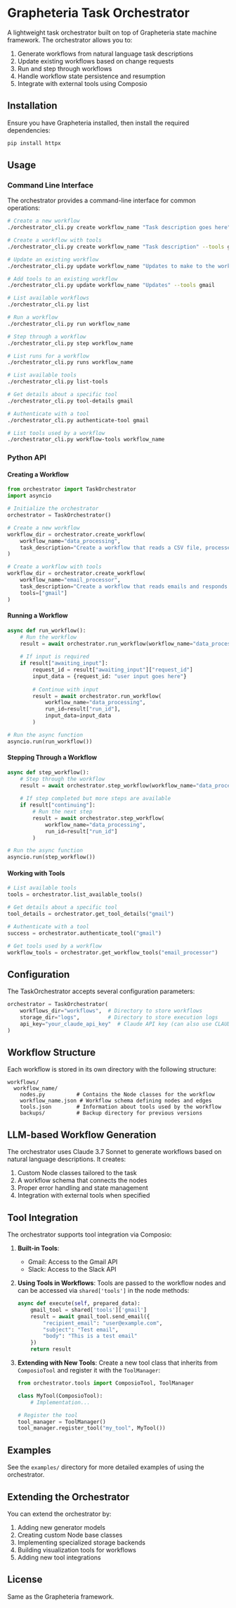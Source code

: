 # Grapheteria Task Orchestrator

A lightweight task orchestrator built on top of Grapheteria state machine framework. The orchestrator allows you to:

1. Generate workflows from natural language task descriptions
2. Update existing workflows based on change requests
3. Run and step through workflows
4. Handle workflow state persistence and resumption
5. Integrate with external tools using Composio

## Installation

Ensure you have Grapheteria installed, then install the required dependencies:

```bash
pip install httpx
```

## Usage

### Command Line Interface

The orchestrator provides a command-line interface for common operations:

```bash
# Create a new workflow
./orchestrator_cli.py create workflow_name "Task description goes here"

# Create a workflow with tools
./orchestrator_cli.py create workflow_name "Task description" --tools gmail,slack

# Update an existing workflow
./orchestrator_cli.py update workflow_name "Updates to make to the workflow"

# Add tools to an existing workflow
./orchestrator_cli.py update workflow_name "Updates" --tools gmail

# List available workflows
./orchestrator_cli.py list

# Run a workflow
./orchestrator_cli.py run workflow_name

# Step through a workflow
./orchestrator_cli.py step workflow_name

# List runs for a workflow
./orchestrator_cli.py runs workflow_name

# List available tools
./orchestrator_cli.py list-tools

# Get details about a specific tool
./orchestrator_cli.py tool-details gmail

# Authenticate with a tool
./orchestrator_cli.py authenticate-tool gmail

# List tools used by a workflow
./orchestrator_cli.py workflow-tools workflow_name
```

### Python API

#### Creating a Workflow

```python
from orchestrator import TaskOrchestrator
import asyncio

# Initialize the orchestrator
orchestrator = TaskOrchestrator()

# Create a new workflow
workflow_dir = orchestrator.create_workflow(
    workflow_name="data_processing",
    task_description="Create a workflow that reads a CSV file, processes the data, and generates a report",
)

# Create a workflow with tools
workflow_dir = orchestrator.create_workflow(
    workflow_name="email_processor",
    task_description="Create a workflow that reads emails and responds to important ones",
    tools=["gmail"]
)
```

#### Running a Workflow

```python
async def run_workflow():
    # Run the workflow
    result = await orchestrator.run_workflow(workflow_name="data_processing")
    
    # If input is required
    if result["awaiting_input"]:
        request_id = result["awaiting_input"]["request_id"]
        input_data = {request_id: "user input goes here"}
        
        # Continue with input
        result = await orchestrator.run_workflow(
            workflow_name="data_processing",
            run_id=result["run_id"],
            input_data=input_data
        )

# Run the async function
asyncio.run(run_workflow())
```

#### Stepping Through a Workflow

```python
async def step_workflow():
    # Step through the workflow
    result = await orchestrator.step_workflow(workflow_name="data_processing")
    
    # If step completed but more steps are available
    if result["continuing"]:
        # Run the next step
        result = await orchestrator.step_workflow(
            workflow_name="data_processing",
            run_id=result["run_id"]
        )

# Run the async function
asyncio.run(step_workflow())
```

#### Working with Tools

```python
# List available tools
tools = orchestrator.list_available_tools()

# Get details about a specific tool
tool_details = orchestrator.get_tool_details("gmail")

# Authenticate with a tool
success = orchestrator.authenticate_tool("gmail")

# Get tools used by a workflow
workflow_tools = orchestrator.get_workflow_tools("email_processor")
```

## Configuration

The TaskOrchestrator accepts several configuration parameters:

```python
orchestrator = TaskOrchestrator(
    workflows_dir="workflows",  # Directory to store workflows
    storage_dir="logs",         # Directory to store execution logs
    api_key="your_claude_api_key"  # Claude API key (can also use CLAUDE_API_KEY env var)
)
```

## Workflow Structure

Each workflow is stored in its own directory with the following structure:

```
workflows/
  workflow_name/
    nodes.py          # Contains the Node classes for the workflow
    workflow_name.json # Workflow schema defining nodes and edges
    tools.json        # Information about tools used by the workflow
    backups/          # Backup directory for previous versions
```

## LLM-based Workflow Generation

The orchestrator uses Claude 3.7 Sonnet to generate workflows based on natural language descriptions. It creates:

1. Custom Node classes tailored to the task
2. A workflow schema that connects the nodes
3. Proper error handling and state management
4. Integration with external tools when specified

## Tool Integration

The orchestrator supports tool integration via Composio:

1. **Built-in Tools**:
   - Gmail: Access to the Gmail API
   - Slack: Access to the Slack API

2. **Using Tools in Workflows**:
   Tools are passed to the workflow nodes and can be accessed via `shared['tools']` in the node methods:

   ```python
   async def execute(self, prepared_data):
       gmail_tool = shared['tools']['gmail']
       result = await gmail_tool.send_email({
           "recipient_email": "user@example.com",
           "subject": "Test email",
           "body": "This is a test email"
       })
       return result
   ```

3. **Extending with New Tools**:
   Create a new tool class that inherits from `ComposioTool` and register it with the `ToolManager`:

   ```python
   from orchestrator.tools import ComposioTool, ToolManager
   
   class MyTool(ComposioTool):
       # Implementation...
   
   # Register the tool
   tool_manager = ToolManager()
   tool_manager.register_tool("my_tool", MyTool())
   ```

## Examples

See the `examples/` directory for more detailed examples of using the orchestrator.

## Extending the Orchestrator

You can extend the orchestrator by:

1. Adding new generator models
2. Creating custom Node base classes
3. Implementing specialized storage backends
4. Building visualization tools for workflows
5. Adding new tool integrations

## License

Same as the Grapheteria framework. 